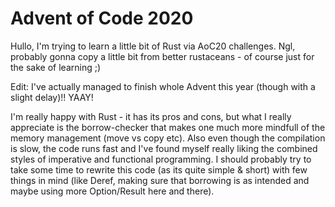 # Advent of Code 2020

Hullo, I'm trying to learn a little bit of Rust via AoC20 challenges.
Ngl, probably gonna copy a little bit from better rustaceans - of course just for the sake of learning ;)


Edit: I've actually managed to finish whole Advent this year (though with a slight delay)!! YAAY!

I'm really happy with Rust - it has its pros and cons, but what I really appreciate is the borrow-checker that makes one much more mindfull of the memory management (move vs copy etc). Also even though the compilation is slow, the code runs fast and I've found myself really liking the combined styles of imperative and functional programming. I should probably try to take some time to rewrite this code (as its quite simple & short) with few things in mind (like Deref, making sure that borrowing is as intended and maybe using more Option/Result here and there).
